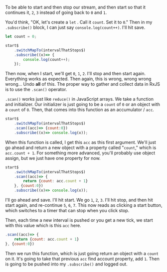 To be able to start and then stop our stream, and then start so that it continues it, `2`, `3` instead of going back to `0` and `1`.

You'd think, "OK, let's create a `let` . Call it `count`. Set it to `0`." Then in my `.subscribe()` block, I can just say `console.log(count++)`. I'll hit save.

```javascript
let count = 0;

start$
	.switchMapTo(intervalThatStops$)
	.subscribe((x)=> {
		console.log(count++);
	});
```

Then now, when I start, we'll get `0`, `1`, `2`. I'll stop and then start again. Everything works as expected. Then again, this is wrong, wrong wrong wrong... Undo **all** of this. The proper way to gather and collect data in RxJS is to use the `.scan()` operator. 

`.scan()` works just like `reduce()` in JavaScript arrays. We take a function and initializer. Our initializer is just going to be a `count` of `0` or an object with a `count` of `0`. Then, that comes into this function as an accumulator / `acc`.

```javascript
start$
	.switchMapTo(intervalThatStops$)
	.scan((acc)=> {count:0})
	.subscribe((x)=> console.log(x));
```

When this function is called, I get this `acc` as this first argument. We'll just go ahead and return a new object with a property called "`count`," which is `acc.count + 1`. For something more advanced, you'll probably use object assign, but we just have one property for now.

```javascript
start$
	.switchMapTo(intervalThatStops$)
	.scan((acc)=> {
		return {count: acc.count + 1}
	}, {count:0})
	.subscribe((x)=> console.log(x));
```

I'll go ahead and save. I'll hit start. We go `1`, `2`, `3`. I'll hit stop, and then hit start again, and re-continue `5`, `6`, `7`. This now reads as clicking a start button, which switches to a timer that can stop when you click stop.

Then, each time a new interval is pushed or you get a new tick, we start with this value which is this `acc` here.

```javascript
.scan((acc)=> {
	return {count: acc.count + 1}
}, {count:0})
```

Then we run this function, which is just going return an object with a `count` on it. It's going to take that previous `acc` find account property, add `1`. Then is going to be pushed into my `.subscribe()` and logged out.